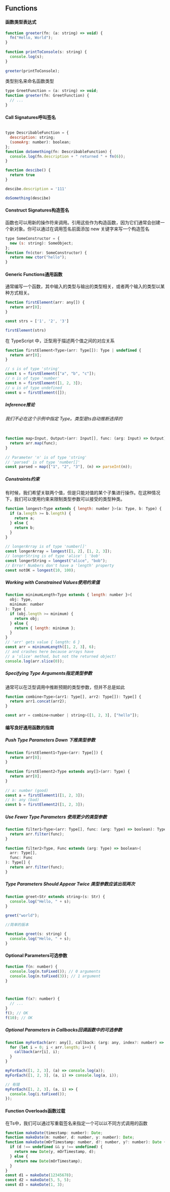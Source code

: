 ## Functions

#### 函数类型表达式

```js
function greeter(fn: (a: string) => void) {
  fn("Hello, World");
}
 
function printToConsole(s: string) {
  console.log(s);
}
 
greeter(printToConsole);
```

类型别名来命名函数类型

```js
type GreetFunction = (a: string) => void;
function greeter(fn: GreetFunction) {
  // ...
}
```

#### Call Signatures呼叫签名

```js

type DescribableFunction = {
  description: string;
  (someArg: number): boolean;
};
function doSomething(fn: DescribableFunction) {
  console.log(fn.description + " returned " + fn(6));
}

function descibe() {
  return true
}

descibe.description = '111'

doSomething(descibe)
```

#### Construct Signatures构造签名

函数也可以用新的操作符来调用。引用这些作为构造函数，因为它们通常会创建一个新对象。你可以通过在调用签名前面添加 new 关键字来写一个构造签名

```js
type SomeConstructor = {
  new (s: string): SomeObject;
};
function fn(ctor: SomeConstructor) {
  return new ctor("hello");
}
```

#### Generic Functions通用函数

通常编写一个函数，其中输入的类型与输出的类型相关，或者两个输入的类型以某种方式相关。

```js
function firstElement(arr: any[]) {
  return arr[0];
}

const strs = ['1', '2', '3']

firstElement(strs)

```

在 TypeScript 中，泛型用于描述两个值之间的对应关系

```js
function firstElement<Type>(arr: Type[]): Type | undefined {
  return arr[0];
}

// s is of type 'string'
const s = firstElement(["a", "b", "c"]);
// n is of type 'number'
const n = firstElement([1, 2, 3]);
// u is of type undefined
const u = firstElement([]);

```

##### Inference推论

###### 我们不必在这个示例中指定 Type。类型是ts自动推断选择的

```js

function map<Input, Output>(arr: Input[], func: (arg: Input) => Output): Output[] {
  return arr.map(func);
}
 
// Parameter 'n' is of type 'string'
// 'parsed' is of type 'number[]'
const parsed = map(["1", "2", "3"], (n) => parseInt(n));

```

##### Constraints约束

有时候，我们希望关联两个值，但是只能对值的某个子集进行操作。在这种情况下，我们可以使用约束来限制类型参数可以接受的类型种类。

```js
function longest<Type extends { length: number }>(a: Type, b: Type) {
  if (a.length >= b.length) {
    return a;
  } else {
    return b;
  }
}
 
// longerArray is of type 'number[]'
const longerArray = longest([1, 2], [1, 2, 3]);
// longerString is of type 'alice' | 'bob'
const longerString = longest("alice", "bob");
// Error! Numbers don't have a 'length' property
const notOK = longest(10, 100);

```

##### Working with Constrained Values使用约束值

```js
function minimumLength<Type extends { length: number }>(
  obj: Type,
  minimum: number
): Type {
  if (obj.length >= minimum) {
    return obj;
  } else {
    return { length: minimum };
  }
}
// 'arr' gets value { length: 6 }
const arr = minimumLength([1, 2, 3], 6);
// and crashes here because arrays have
// a 'slice' method, but not the returned object!
console.log(arr.slice(0));
```

##### Specifying Type Arguments指定类型参数

通常可以在泛型调用中推断预期的类型参数，但并不总是如此

```js
function combine<Type>(arr1: Type[], arr2: Type[]): Type[] {
  return arr1.concat(arr2);
}

const arr = combine<number | string>([1, 2, 3], ["hello"]); 
```

#### 编写良好通用函数的指南

##### Push Type Parameters Down 下推类型参数

```js
function firstElement1<Type>(arr: Type[]) {
  return arr[0];
}
 
function firstElement2<Type extends any[]>(arr: Type) {
  return arr[0];
}
 
// a: number (good)
const a = firstElement1([1, 2, 3]);
// b: any (bad)
const b = firstElement2([1, 2, 3]);
```

##### Use Fewer Type Parameters 使用更少的类型参数

```js
function filter1<Type>(arr: Type[], func: (arg: Type) => boolean): Type[] {
  return arr.filter(func);
}
 
function filter2<Type, Func extends (arg: Type) => boolean>(
  arr: Type[],
  func: Func
): Type[] {
  return arr.filter(func);
}
```

##### Type Parameters Should Appear Twice 类型参数应该出现两次

```js
function greet<Str extends string>(s: Str) {
  console.log("Hello, " + s);
}
 
greet("world");

//简单的版本

function greet(s: string) {
  console.log("Hello, " + s);
}
```

#### Optional Parameters可选参数

```js
function f(n: number) {
  console.log(n.toFixed()); // 0 arguments
  console.log(n.toFixed(3)); // 1 argument
}



function f(x?: number) {
  // ...
}
f(); // OK
f(10); // OK
```

##### Optional Parameters in Callbacks回调函数中的可选参数

```js
function myForEach(arr: any[], callback: (arg: any, index?: number) => void) {
  for (let i = 0; i < arr.length; i++) {
    callback(arr[i], i);
  }
}

myForEach([1, 2, 3], (a) => console.log(a));
myForEach([1, 2, 3], (a, i) => console.log(a, i));

// 有错
myForEach([1, 2, 3], (a, i) => {
  console.log(i.toFixed());
});
```

#### Function Overloads**函数过载**

在Ts中，我们可以通过写重载签名来指定一个可以以不同方式调用的函数

```js
function makeDate(timestamp: number): Date;
function makeDate(m: number, d: number, y: number): Date;
function makeDate(mOrTimestamp: number, d?: number, y?: number): Date {
  if (d !== undefined && y !== undefined) {
    return new Date(y, mOrTimestamp, d);
  } else {
    return new Date(mOrTimestamp);
  }
}
const d1 = makeDate(12345678);
const d2 = makeDate(5, 5, 5);
const d3 = makeDate(1, 3);
```

